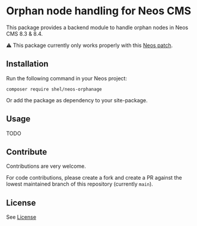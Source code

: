# Orphan node handling for Neos CMS

This package provides a backend module to handle orphan nodes in Neos CMS 8.3 & 8.4.

⚠️ This package currently only works properly with this [Neos patch]().

## Installation

Run the following command in your Neos project:

```shell
composer require shel/neos-orphanage
```

Or add the package as dependency to your site-package.

## Usage

TODO

## Contribute

Contributions are very welcome.

For code contributions, please create a fork and create a PR against the lowest maintained
branch of this repository (currently `main`).

## License

See [License](LICENSE.txt)
